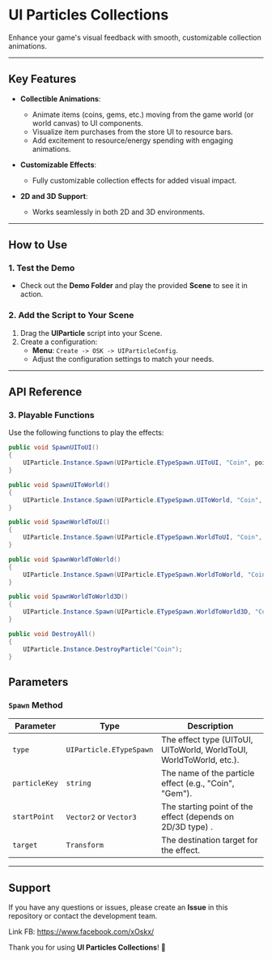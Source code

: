 # UI Particles Collections

Enhance your game's visual feedback with smooth, customizable collection animations.

---

## Key Features

- **Collectible Animations**:
  - Animate items (coins, gems, etc.) moving from the game world (or world canvas) to UI components.
  - Visualize item purchases from the store UI to resource bars.
  - Add excitement to resource/energy spending with engaging animations.

- **Customizable Effects**:
  - Fully customizable collection effects for added visual impact.

- **2D and 3D Support**:
  - Works seamlessly in both 2D and 3D environments.

---

## How to Use

### 1. Test the Demo
- Check out the **Demo Folder** and play the provided **Scene** to see it in action.

### 2. Add the Script to Your Scene
1. Drag the **UIParticle** script into your Scene.
2. Create a configuration:
   - **Menu**: `Create -> OSK -> UIParticleConfig`.
   - Adjust the configuration settings to match your needs.

---

## API Reference

### 3. Playable Functions

Use the following functions to play the effects:

```csharp
public void SpawnUIToUI()
{
    UIParticle.Instance.Spawn(UIParticle.ETypeSpawn.UIToUI, "Coin", point2D, target);
}

public void SpawnUIToWorld()
{
    UIParticle.Instance.Spawn(UIParticle.ETypeSpawn.UIToWorld, "Coin", point2D, target3D);
}

public void SpawnWorldToUI()
{
    UIParticle.Instance.Spawn(UIParticle.ETypeSpawn.WorldToUI, "Coin", point3D, target);
}

public void SpawnWorldToWorld()
{
    UIParticle.Instance.Spawn(UIParticle.ETypeSpawn.WorldToWorld, "Coin", point3D, target3D);
}

public void SpawnWorldToWorld3D()
{
    UIParticle.Instance.Spawn(UIParticle.ETypeSpawn.WorldToWorld3D, "Coin2", point3D, target3D);
}

public void DestroyAll()
{
    UIParticle.Instance.DestroyParticle("Coin");
}
```  
## Parameters

### `Spawn` Method

| Parameter     | Type                      | Description                                                         |
|---------------|---------------------------|---------------------------------------------------------------------|
| `type`        | `UIParticle.ETypeSpawn`   | The effect type (UIToUI, UIToWorld, WorldToUI, WorldToWorld, etc.). |
| `particleKey` | `string`                  | The name of the particle effect (e.g., "Coin", "Gem").              |
| `startPoint`  | `Vector2` or `Vector3`    | The starting point of the effect (depends on 2D/3D type) .          |
| `target`      | `Transform`               | The destination target for the effect.                              |

---

## Support

If you have any questions or issues, please create an **Issue** in this repository or contact the development team.

Link FB: https://www.facebook.com/xOskx/

Thank you for using **UI Particles Collections**! 🎉
